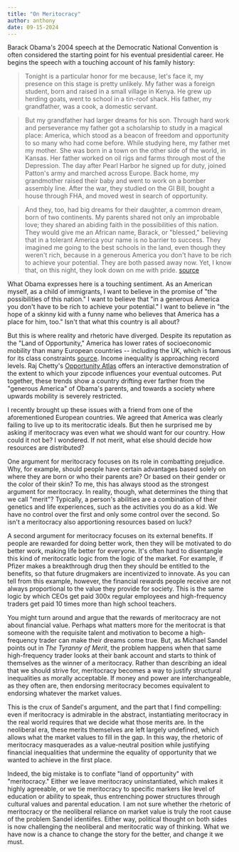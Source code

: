 ```yaml
---
title: "On Meritocracy"
author: anthony
date: 09-15-2024
---
```


Barack Obama's 2004 speech at the Democratic National Convention is often considered the starting point for his eventual presidential career. He begins the speech with a touching account of his family history:  

> Tonight is a particular honor for me because, let's face it, my presence on this stage is pretty unlikely. My father was a foreign student, born and raised in a small village in Kenya. He grew up herding goats, went to school in a tin-roof shack. His father, my grandfather, was a cook, a domestic servant.

> But my grandfather had larger dreams for his son. Through hard work and perseverance my father got a scholarship to study in a magical place: America, which stood as a beacon of freedom and opportunity to so many who had come before. While studying here, my father met my mother. She was born in a town on the other side of the world, in Kansas. Her father worked on oil rigs and farms through most of the Depression. The day after Pearl Harbor he signed up for duty, joined Patton's army and marched across Europe. Back home, my grandmother raised their baby and went to work on a bomber assembly line. After the war, they studied on the GI Bill, bought a house through FHA, and moved west in search of opportunity.

> And they, too, had big dreams for their daughter, a common dream, born of two continents. My parents shared not only an improbable love; they shared an abiding faith in the possibilities of this nation. They would give me an African name, Barack, or "blessed," believing that in a tolerant America your name is no barrier to success. They imagined me going to the best schools in the land, even though they weren't rich, because in a generous America you don't have to be rich to achieve your potential. They are both passed away now. Yet, I know that, on this night, they look down on me with pride. [source](https://www.presidency.ucsb.edu/documents/keynote-address-the-2004-democratic-national-convention)

What Obama expresses here is a touching sentiment. As an American myself, as a child of immigrants, I want to believe in the promise of "the possibilities of this nation." I want to believe that "in a generous America you don't have to be rich to achieve your potential." I want to believe in "the hope of a skinny kid with a funny name who believes that America has a place for him, too." Isn't that what this country is all about?

But this is where reality and rhetoric have diverged. Despite its reputation as the "Land of Opportunity," America has lower rates of socioeconomic mobility than many European countries -- including the UK, which is famous for its class constraints [source](https://en.wikipedia.org/wiki/Socioeconomic_mobility_in_the_United_States). Income inequality is approaching record levels. Raj Chetty's [Opportunity Atlas](https://www.opportunityatlas.org/) offers an interactive demonstration of the extent to which your zipcode influences your eventual outcomes. Put together, these trends show a country drifting ever farther from the "generous America" of Obama's parents, and towards a society where upwards mobility is severely restricted. 

I recently brought up these issues with a friend from one of the aforementioned European countries. We agreed that America was clearly failing to live up to its meritocratic ideals. But then he surprised me by asking if meritocracy was even what we should want for our country. How could it not be? I wondered. If not merit, what else should decide how resources are distributed?

One argument for meritocracy focuses on its role in combatting prejudice. Why, for example, should people have certain advantages based solely on where they are born or who their parents are? Or based on their gender or the color of their skin? To me, this has always stood as the strongest argument for meritocracy. In reality, though, what determines the thing that we call "merit"? Typically, a person's abilities are a combination of their genetics and life experiences, such as the activities you do as a kid. We have no control over the first and only some control over the second. So isn't a meritocracy also apportioning resources based on luck? 

A second argument for meritocracy focuses on its external benefits. If people are rewarded for doing better work, then they will be motivated to do better work, making life better for everyone. It's often hard to disentangle this kind of meritocratic logic from the logic of the market. For example, if Pfizer makes a breakthrough drug then they should be entitled to the benefits, so that future drugmakers are incentivized to innovate. As you can tell from this example, however, the financial rewards people receive are not always proportional to the value they provide for society. This is the same logic by which CEOs get paid 300x regular employees and high-frequency traders get paid 10 times more than high school teachers. 

You might turn around and argue that the rewards of meritocracy are not about financial value. Perhaps what matters more for the meritocrat is that someone with the requisite talent and motivation to become a high-frequency trader can make their dreams come true. But, as Michael Sandel points out in *The Tyranny of Merit*, the problem happens when that same high-frequency trader looks at their bank account and starts to think of themselves as the winner of a meritocracy. Rather than describing an ideal that we should strive for, meritocracy becomes a way to justify structural inequalities as morally acceptable. If money and power are interchangeable, as they often are, then endorsing meritocracy becomes equivalent to endorsing whatever the market values. 

This is the crux of Sandel's argument, and the part that I find compelling: even if meritocracy is admirable in the abstract, instantiating meritocracy in the real world requires that we decide what those merits are. In the neoliberal era, these merits themselves are left largely undefined, which allows what the market values to fill in the gap. In this way, the rhetoric of meritocracy masquerades as a value-neutral position while justifying financial inequalities that undermine the equality of opportunity that we wanted to achieve in the first place. 

Indeed, the big mistake is to conflate "land of opportunity" with "meritocracy." Either we leave meritocracy uninstantiated, which makes it highly agreeable, or we tie meritocracy to specific markers like level of education or ability to speak, thus entrenching power structures through cultural values and parental education. I am not sure whether the rhetoric of meritocracy or the neoliberal reliance on market value is truly the root cause of the problem Sandel identiifes. Either way, political thought on both sides is now challenging the neoliberal and meritocratic way of thinking. What we have now is a chance to change the story for the better, and change it we must. 